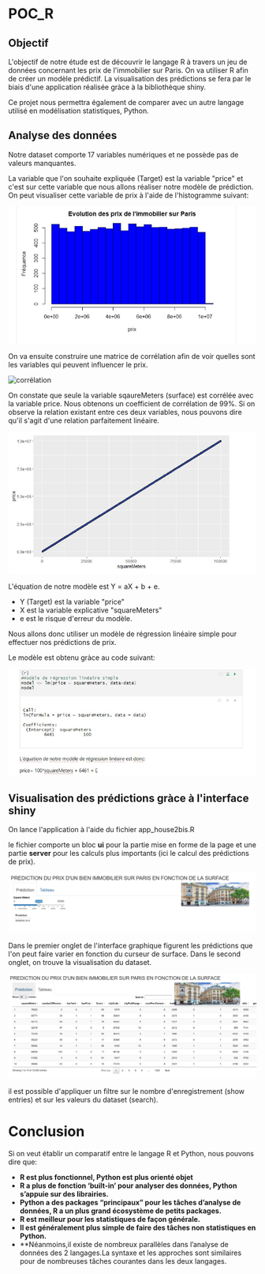 # POC_R

## **Objectif**

L'objectif de notre étude est de découvrir le langage R à travers un jeu de données concernant les prix de l'immobilier sur Paris.
On va utiliser R afin de créer un modèle prédictif. La visualisation des prédictions se fera par le biais d'une application réalisée gràce à la bibliothèque shiny.

Ce projet nous permettra également de comparer avec un autre langage utilisé en modélisation statistiques, Python.

## Analyse des données

Notre dataset comporte 17 variables numériques et ne possède pas de valeurs manquantes.

La variable que l'on souhaite expliquée (Target) est la variable "price" et c'est sur cette variable que nous allons réaliser notre modèle de prédiction.
On peut visualiser cette variable de prix à l'aide de l'histogramme suivant:

![histo](https://github.com/celine29730/POC_R/blob/main/images/Histogramme_evol_prix.jpg)

On va ensuite construire une matrice de corrélation afin de voir quelles sont les variables qui peuvent influencer le prix.

![corrélation](https://github.com/celine29730/POC_R/blob/main/images/Matrice_Corr%C3%A9lation.jpg)

On constate que seule la variable sqaureMeters (surface) est corrélée avec la variable price. Nous obtenons un coefficient de corrélation de 99%.
Si on observe la relation existant entre ces deux variables, nous pouvons dire qu'il s'agit d'une relation parfaitement linéaire.

![visu](https://github.com/celine29730/POC_R/blob/main/images/visu_price_squareMeters.jpg)

L'équation de notre modèle est Y = aX + b + e.

* Y (Target) est la variable "price" 
* X est la variable explicative "squareMeters"
* e est le risque d'erreur du modèle.

Nous allons donc utiliser un modèle de régression linéaire simple pour effectuer nos prédictions de prix.

Le modèle est obtenu gràce au code suivant:

![model](https://github.com/celine29730/POC_R/blob/main/images/model.jpg)

## Visualisation des prédictions gràce à l'interface shiny

On lance l'application à l'aide du fichier app_house2bis.R

le fichier comporte un bloc **ui** pour la partie mise en forme de la page et une partie **server** pour les calculs plus importants (ici le calcul des prédictions de prix).

![app1](https://github.com/celine29730/POC_R/blob/main/images/app1.jpg)

Dans le premier onglet de l'interface graphique figurent les prédictions que l'on peut faire varier en fonction du curseur de surface.
Dans le second onglet, on trouve la visualisation du dataset.

![app2](https://github.com/celine29730/POC_R/blob/main/images/app2.jpg)

il est possible d'appliquer un filtre sur le nombre d'enregistrement (show entries) et sur les valeurs du dataset (search).

# Conclusion

Si on veut établir un comparatif entre le langage R et Python, nous pouvons dire que:

* **R est plus fonctionnel, Python est plus orienté objet**
* **R a plus de fonction ‘built-in’ pour analyser des données, Python s’appuie sur des librairies.**
* **Python a des packages “principaux” pour les tâches d’analyse de données, R a un plus grand écosystème de petits packages.**
* **R est meilleur pour les statistiques de façon générale.**
* **Il est généralement plus simple de faire des tâches non statistiques en Python.**
* **Néanmoins,il existe de nombreux parallèles dans l’analyse de données des 2 langages.La syntaxe et les approches sont similaires pour de nombreuses tâches courantes dans les deux langages.









